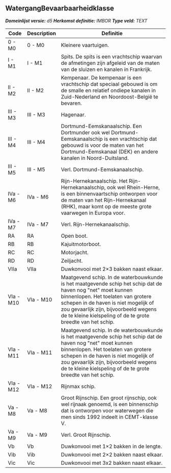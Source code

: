 ﻿## WatergangBevaarbaarheidklasse

*__Domeinlijst versie:__ d5*
*__Herkomst definitie:__ IMBOR*
*__Type veld:__ TEXT*

|__Code__ |__Description__ |__Definitie__	|
|	---	|	---	|   ---	| 
| 0 - M0 | 0 - M0 | Kleinere vaartuigen. |
| I - M1 | I - M1 | Spits. De spits is een vrachtschip waarvan de afmetingen zijn afgeleid van de maten van de sluizen en kanalen in Frankrijk. |
| II - M2 | II - M2 | Kempenaar. De kempenaar is een vrachtschip dat speciaal gebouwd is om de smalle en relatief ondiepe kanalen in Zuid-Nederland en Noordoost-België te bevaren. |
| III - M3 | III - M3 | Hagenaar. |
| III - M4 | III - M4 | Dortmund-Eemskanaalschip. Een Dortmunder ook wel Dortmund-Eemskanaalschip is een vrachtschip dat gebouwd is voor de maten van het Dortmund-Eemskanaal (DEK) en andere kanalen in Noord-Duitsland. |
| III - M5 | III - M5 | Verl. Dortmund-Eemskanaalschip. |
| IVa - M6 | IVa - M6 | Rijn-Hernekanaalschip. Het Rijn-Hernekanaalschip, ook wel Rhein-Herne, is een binnenvaartschip ontworpen voor de maten van het Rijn-Hernekanaal (RHK), maar komt op de meeste grote vaarwegen in Europa voor. |
| IVa - M7 | IVa - M7 | Verl. Rijn-Hernekanaalschip. |
| RA | RA | Open boot. |
| RB | RB | Kajuitmotorboot. |
| RC | RC | Motorjacht. |
| RD | RD | Zeiljacht. |
| VIIa | VIIa | Duwkonvooi met 2×3 bakken naast elkaar. |
| VIa - M10 | VIa - M10 | Maatgevend schip. In de waterbouwkunde is het maatgevende schip het schip dat de haven nog "net" moet kunnen binnenlopen. Het toelaten van grotere schepen in de haven is niet mogelijk of zou gevaarlijk zijn, bijvoorbeeld wegens de te kleine kielspeling of de te grote breedte van het schip. |
| VIa - M11 | VIa - M11 | Maatgevend schip. In de waterbouwkunde is het maatgevende schip het schip dat de haven nog "net" moet kunnen binnenlopen. Het toelaten van grotere schepen in de haven is niet mogelijk of zou gevaarlijk zijn, bijvoorbeeld wegens de te kleine kielspeling of de te grote breedte van het schip. |
| VIa - M12 | VIa - M12 | Rijnmax schip. |
| Va - M8 | Va - M8 | Groot Rijnschip. Een groot rijnschip, ook wel rijnaak genoemd, is een binnenschip dat is ontworpen voor waterwegen die men sinds 1992 indeelt in CEMT-klasse V. |
| Va - M9 | Va - M9 | Verl. Groot Rijnschip. |
| Vb | Vb | Duwkonvooi met 1×2 bakken in de lengte. |
| Vib | Vib | Duwkonvooi met 2×2 bakken naast elkaar. |
| Vic | Vic | Duwkonvooi met 3x2 bakken naast elkaar. |
